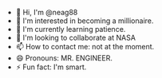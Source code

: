 - 👋 Hi, I'm @neag88
- 👀 I'm interested in becoming a millionaire.
- 🌱 I'm currently learning patience.
- 💞️ I'm looking to collaborate at NASA
- 📫 How to contact me: not at the moment.
- 😄 Pronouns: MR. ENGINEER.
- ⚡ Fun fact: I'm smart.
<!---
neag88/neag88 is a ✨ special ✨ repository because its `README.md` (this file) appears on your GitHub profile.
You can click the Preview link to take a look at your changes.
--->
